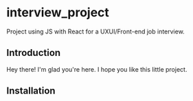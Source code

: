 # interview_project
Project using JS with React for a UXUI/Front-end job interview.


## Introduction
Hey there! I'm glad you're here. I hope you like this little project.



## Installation

